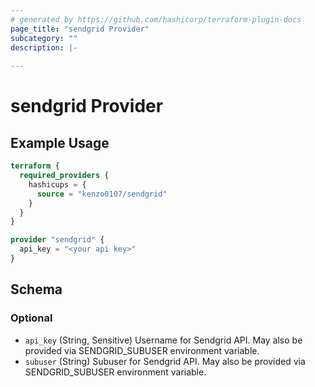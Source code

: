 ```yaml
---
# generated by https://github.com/hashicorp/terraform-plugin-docs
page_title: "sendgrid Provider"
subcategory: ""
description: |-
  
---
```


# sendgrid Provider



## Example Usage

```terraform
terraform {
  required_providers {
    hashicups = {
      source = "kenzo0107/sendgrid"
    }
  }
}

provider "sendgrid" {
  api_key = "<your api key>"
}
```

<!-- schema generated by tfplugindocs -->
## Schema

### Optional

- `api_key` (String, Sensitive) Username for Sendgrid API. May also be provided via SENDGRID_SUBUSER environment variable.
- `subuser` (String) Subuser for Sendgrid API. May also be provided via SENDGRID_SUBUSER environment variable.
